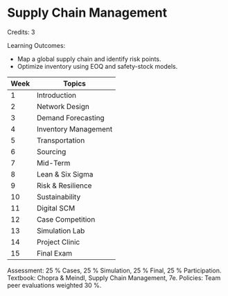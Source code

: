 # Supply Chain Management

Credits: 3

Learning Outcomes:
- Map a global supply chain and identify risk points.
- Optimize inventory using EOQ and safety-stock models.

| Week | Topics               |
| ---- | -------------------- |
| 1    | Introduction         |
| 2    | Network Design       |
| 3    | Demand Forecasting   |
| 4    | Inventory Management |
| 5    | Transportation       |
| 6    | Sourcing             |
| 7    | Mid-Term             |
| 8    | Lean & Six Sigma     |
| 9    | Risk & Resilience    |
| 10   | Sustainability       |
| 11   | Digital SCM          |
| 12   | Case Competition     |
| 13   | Simulation Lab       |
| 14   | Project Clinic       |
| 15   | Final Exam           |

Assessment: 25 % Cases, 25 % Simulation, 25 % Final, 25 % Participation.
Textbook: Chopra & Meindl, Supply Chain Management, 7e.
Policies: Team peer evaluations weighted 30 %.